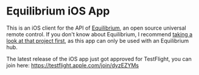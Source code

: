 # Equilibrium iOS App

This is an iOS client for the API of [Equilibrium](https://github.com/LeoKlaus/Equilibrium), an open source universal remote control.
If you don't know about Equilibrium, I recommend [taking a look at that project first](https://github.com/LeoKlaus/Equilibrium), as this app can only be used with an Equilibrium hub.

The latest release of the iOS app just got approved for TestFlight, you can join here: https://testflight.apple.com/join/dyzEZYMs
